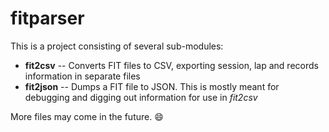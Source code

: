 # fitparser

This is a project consisting of several sub-modules:

- **fit2csv** -- Converts FIT files to CSV, exporting session, lap and records information in separate files
- **fit2json** -- Dumps a FIT file to JSON. This is mostly meant for debugging and digging out information for use in *fit2csv*

More files may come in the future. :smile:
